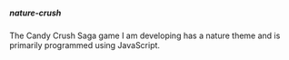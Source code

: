##### nature-crush



The Candy Crush Saga game I am developing has a nature theme and is primarily programmed using JavaScript.
